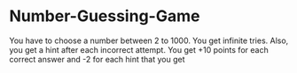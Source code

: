 # Number-Guessing-Game

You have to choose a number between 2 to 1000. You get infinite tries. Also, you get a hint after each incorrect attempt. You get +10 points for each correct answer and -2 for each hint that you get
